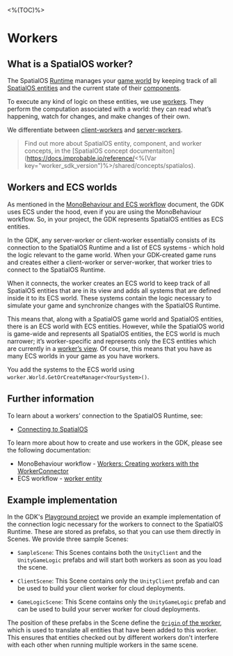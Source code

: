 <%(TOC)%>

# Workers

## What is a SpatialOS worker?

The SpatialOS [Runtime]({{urlRoot}}/reference/glossary#spatialos-runtime) manages your [game world]({{urlRoot}}/reference/glossary#spatialos-world) by keeping track of all [SpatialOS entities]({{urlRoot}}/reference/glossary#spatialos-entity) and the current state of their [components]({{urlRoot}}/reference/glossary#spatialos-component).

To execute any kind of logic on these entities, we use [workers]({{urlRoot}}/reference/glossary#worker).
They perform the computation associated with a world: they can read what’s happening, watch for changes, and make changes of their own.

We differentiate between [client-workers]({{urlRoot}}/reference/glossary#client-worker) and [server-workers]({{urlRoot}}/reference/glossary#server-worker).

>Find out more about SpatialOS entity, component, and worker concepts, in the [SpatialOS concept documentaiton](https://docs.improbable.io/reference/<%(Var key="worker_sdk_version")%>/shared/concepts/spatialos).

## Workers and ECS worlds

As mentioned in the [MonoBehaviour and ECS workflow]({{urlRoot}}/workflows/overview) document, the GDK uses ECS under the hood, even if you are using the MonoBehaviour workflow. So, in your project, the GDK represents SpatialOS entities as ECS entities.

In the GDK, any server-worker or client-worker essentially consists of its connection to the SpatialOS Runtime and a list of ECS systems - which hold the logic relevant to the game world. When your GDK-created game runs and creates either a client-worker or server-worker, that worker tries to connect to the SpatialOS Runtime.

When it connects, the worker creates an ECS world to keep track of all SpatialOS entities that are in its view and adds all systems that are defined inside it to its ECS world. These systems contain the logic necessary to simulate your game and synchronize changes with the SpatialOS Runtime.

This means that, along with a SpatialOS game world and SpatialOS entities, there is an ECS world with ECS entities. However, while the SpatialOS world is game-wide and represents all SpatialOS entities, the ECS world is much narrower; it’s worker-specific and represents only the ECS entities which are currently in a [worker’s view]({{urlRoot}}/reference/glossary#worker-s-view). Of course, this means that you have as many ECS worlds in your game as you have workers.

You add the systems to the ECS world using `worker.World.GetOrCreateManager<YourSystem>()`.

## Further information

To learn about a workers’ connection to the SpatialOS Runtime, see:

  * [Connecting to SpatialOS]({{urlRoot}}/reference/concepts/connection-flows)

To learn more about how to create and use workers in the GDK, please see the following documentation:

  * MonoBehaviour workflow - [Workers: Creating workers with the WorkerConnector]({{urlRoot}}/workflows/monobehaviour/worker-connectors)
  * ECS workflow - [worker entity]({{urlRoot}}/workflows/ecs/worker-entity)

## Example implementation

In the GDK's [Playground project](https://github.com/spatialos/gdk-for-unity/tree/master/workers/unity/Assets/Playground) we provide an example implementation of the connection logic necessary for the workers to connect to the SpatialOS Runtime. These are stored as prefabs, so that you can use them directly in Scenes. We provide three sample Scenes:

* `SampleScene`: This Scenes contains both the `UnityClient` and the `UnityGameLogic` prefabs and will start both workers as soon as you load the scene.

* `ClientScene`: This Scene contains only the `UnityClient` prefab and can be used to build your client worker for cloud deployments.

* `GameLogicScene`: This Scene contains only the `UnityGameLogic` prefab and can be used to build your server worker for cloud deployments.

The position of these prefabs in the Scene define the [`Origin` of the worker]({{urlRoot}}/reference/glossary#worker-origin), which is used to translate all entities that have been added to this worker. This ensures that entities checked out by different workers don't interfere with each other when running multiple workers in the same scene.
